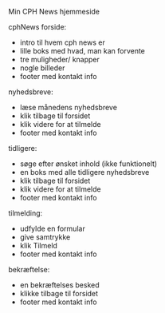 Min CPH News hjemmeside

cphNews forside:
- intro til hvem cph news er
- lille boks med hvad, man kan forvente
- tre muligheder/ knapper
- nogle billeder
- footer med kontakt info


nyhedsbreve:
- læse månedens nyhedsbreve
- klik tilbage til forsidet
- klik videre for at tilmelde
- footer med kontakt info

tidligere:
- søge efter ønsket inhold (ikke funktionelt)
- en boks med alle tidligere nyhedsbreve
- klik tilbage til forsidet
- klik videre for at tilmelde
- footer med kontakt info

tilmelding:
- udfylde en formular
- give samtrykke
- klik Tilmeld
- footer med kontakt info

bekræftelse:
- en bekræftelses besked
- klikke tilbage til forsidet
- footer med kontakt info
